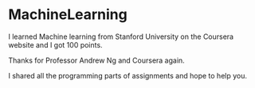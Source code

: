 
MachineLearning
====================

I learned Machine learning from Stanford University on the Coursera website and I got 100 points.

Thanks for Professor Andrew Ng and Coursera again.

I shared all the programming parts of assignments and hope to help you.
